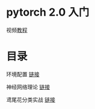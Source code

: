 # pytorch 2.0 入门

视频[教程](https://www.bilibili.com/video/BV1aT41147p2?p=1&vd_source=b6823bc44ae781b7c43717114fe04aad)

# 目录

环境配置  [链接](./environment/base.md)

神经网络理论 [链接](./NeuralNetwork/NN.md)

鸢尾花分类实战  [链接](./project/base.md)
